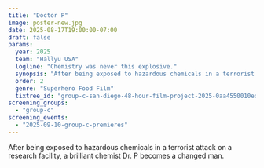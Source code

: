 ```yaml
---
title: "Doctor P"
image: poster-new.jpg
date: 2025-08-17T19:00:00-07:00
draft: false
params:
  year: 2025
  team: "Hallyu USA"
  logline: "Chemistry was never this explosive."
  synopsis: "After being exposed to hazardous chemicals in a terrorist attack on a research facility, a brilliant chemist Dr. P becomes a changed man."
  order: 2
  genre: "Superhero Food Film"
  tixtree_id: "group-c-san-diego-48-hour-film-project-2025-0aa4550010ed"
screening_groups:
  - "group-c"
screening_events:
  - "2025-09-10-group-c-premieres"
---
```


After being exposed to hazardous chemicals in a terrorist attack on a research facility, a brilliant chemist Dr. P becomes a changed man.
